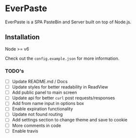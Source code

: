 # EverPaste

EverPaste is a SPA PasteBin and Server built on top of Node.js.

## Installation

Node >= v6

Check out the `config.example.json` for more information.

### TODO's

- [ ] Update README.md / Docs
- [ ] Update styles for better readability in ReadView
- [ ] Add public panel to main screen
- [ ] Update api for better `curl` post requests/responses
- [ ] Add from name input in options box
- [ ] Enable expiration functionality
- [ ] Update not found routing
- [ ] Add settings section to change theme and save to cookie
- [ ] More comments in code
- [ ] Enable travis
